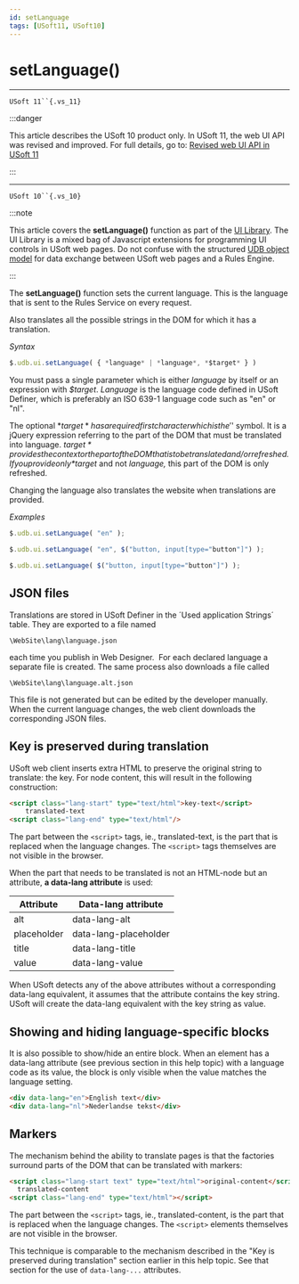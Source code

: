 ```yaml
---
id: setLanguage
tags: [USoft11, USoft10]
---
```

# setLanguage()



----

`USoft 11``{.vs_11}`


:::danger

This article describes the USoft 10 product only.
In USoft 11, the web UI API was revised and improved. For full details, go to:
[Revised web UI API in USoft 11](/docs/Web_and_app_UIs/UDB_udb/Revised_web_UI_API_in_USoft_11.md)

:::

----

`USoft 10``{.vs_10}`


:::note

This article covers the **setLanguage()** function as part of the [UI Library](/docs/Web_and_app_UIs/UI_Library).
The UI Library is a mixed bag of Javascript extensions for programming UI controls in USoft web pages. Do not confuse with the structured [UDB object model](/docs/Web_and_app_UIs/UDB_udb/UDB_udb_object.md) for data exchange between USoft web pages and a Rules Engine.

:::

The **setLanguage()** function sets the current language. This is the language that is sent to the Rules Service on every request.

Also translates all the possible strings in the DOM for which it has a translation.

*Syntax*

```js
$.udb.ui.setLanguage( { *language* | *language*, *$target* } )
```

You must pass a single parameter which is either *language* by itself or an expression with *$target*.
*Language* is the language code defined in USoft Definer, which is preferably an ISO 639-1 language code such as "en" or "nl".

The optional *$target* has a required first character which is the '$' symbol. It is a jQuery expression referring to the part of the DOM that must be translated into language. *$target* provides the context or the part of the DOM that is to be translated and/or refreshed. If you provide only *$target* and not *language,* this part of the DOM is only refreshed.

Changing the language also translates the website when translations are provided.

*Examples*

```js
$.udb.ui.setLanguage( "en" );

$.udb.ui.setLanguage( "en", $("button, input[type="button"]") );

$.udb.ui.setLanguage( $("button, input[type="button"]") );
```

## JSON files

Translations are stored in USoft Definer in the ´Used application Strings´ table. They are exported to a file named

```
\WebSite\lang\language.json
```

each time you publish in Web Designer.  For each declared language a separate file is created. The same process also downloads a file called

```
\WebSite\lang\language.alt.json
```

This file is not generated but can be edited by the developer manually. When the current language changes, the web client downloads the corresponding JSON files.

## Key is preserved during translation

USoft web client inserts extra HTML to preserve the original string to translate: the key. For node content, this will result in the following construction:

```html
<script class="lang-start" type="text/html">key-text</script>
    translated-text
<script class="lang-end" type="text/html"/>
```

The part between the `<script>` tags, ie., translated-text, is the part that is replaced when the language changes. The `<script>` tags themselves are not visible in the browser.

When the part that needs to be translated is not an HTML-node but an attribute, **a data-lang attribute** is used:

|**Attribute**|**Data-lang attribute**|
|--------|--------|
|alt     |data-lang-alt|
|placeholder|data-lang-placeholder|
|title   |data-lang-title|
|value   |data-lang-value|

When USoft detects any of the above attributes without a corresponding data-lang equivalent, it assumes that the attribute contains the key string. USoft will create the data-lang equivalent with the key string as value.

## Showing and hiding language-specific blocks

It is also possible to show/hide an entire block. When an element has a data-lang attribute (see previous section in this help topic) with a language code as its value, the block is only visible when the value matches the language setting.

```html
<div data-lang="en">English text</div>
<div data-lang="nl">Nederlandse tekst</div>
```

## Markers

The mechanism behind the ability to translate pages is that the factories surround parts of the DOM that can be translated with markers:

```html
<script class="lang-start text" type="text/html">original-content</script>
  translated-content
<script class="lang-end" type="text/html"></script>
```

The part between the `<script>` tags, ie., translated-content, is the part that is replaced when the language changes. The `<script>` elements themselves are not visible in the browser.

This technique is comparable to the mechanism described in the "Key is preserved during translation" section earlier in this help topic. See that section for the use of `data-lang-...` attributes.